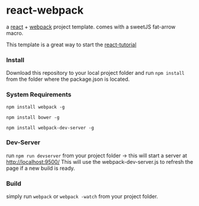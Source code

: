 react-webpack
=============

a [react](http://facebook.github.io/react/index.html) + [webpack](https://github.com/webpack/webpack)  project template.
comes with a sweetJS fat-arrow macro.

This template is a great way to start the [react-tutorial](http://facebook.github.io/react/docs/tutorial.html)


### Install
Download this repository to your local project folder and run
``` npm install ``` from the folder where the package.json is located.


### System Requirements

``` npm install webpack -g ```

``` npm install bower -g ```

``` npm install webpack-dev-server -g ```

### Dev-Server
run ``` npm run devserver ``` from your project folder -> this will start a server at [http://localhost:9500/](http://localhost:9500/)
This will use the webpack-dev-server.js to refresh the page if a new build is ready.

### Build
simply run ``` webpack ``` or ``` webpack -watch ``` from your project folder.










